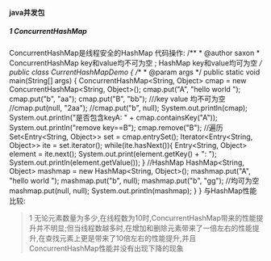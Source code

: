 #### java并发包
##### 1 ConcurrentHashMap
ConcurrentHashMap是线程安全的HashMap
代码操作:
		/**
		 * @author saxon
		 * ConcurrentHashMap key和value均不可为空 ; HashMap key和value均可为空
		 */
		public class CurrentHashMapDemo {
			/**
			 * @param args
			 */
			public static void main(String[] args) {
				ConcurrentHashMap<String, Object> cmap = new ConcurrentHashMap<String, Object>();
				cmap.put("A", "hello world ");
				cmap.put("b", "aa");
				cmap.put("B", "bb");
				///key value 均不可为空
				//cmap.put(null, "2aa");
				//cmap.put("b", null);
				System.out.println(cmap);
				System.out.println("是否包含keyA: " + cmap.containsKey("A"));
				System.out.println("remove key==B");
				cmap.remove("B");
				//遍历
				Set<Entry<String, Object>> set = cmap.entrySet();
				Iterator<Entry<String, Object>> ite = set.iterator();
				while(ite.hasNext()){
					Entry<String, Object> element = ite.next();
					System.out.print(element.getKey() + ": ");
					System.out.println(element.getValue());
				}
				//HashMap
				HashMap<String, Object> mashmap = new HashMap<String, Object>();
				mashmap.put("A", "hello world ");
				mashmap.put("b", null);
				mashmap.put("b", "gg");
				//均可为空
				mashmap.put(null, null);
				System.out.println(mashmap);
			}
		}
与HashMap性能比较:
> 1 无论元素数量为多少,在线程数为10时,ConcurrentHashMap带来的性能提升并不明显;但当线程数越多时,在增加和删除元素带来了一倍左右的性能提升,在查找元素上更是带来了10倍左右的性能提升,并且ConcurrentHashMap性能并没有出现下降的现象





